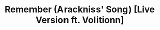 ---
link: https://chroma9.bandcamp.com/track/remember-arackniss-song-live-version-ft-volitionn
title: Remember (Arackniss' Song) [Live Version ft. Volitionn]
artist: Chroma9
musician: Chroma9
artwork: https://f4.bcbits.com/img/a2589871868_16.jpg
---